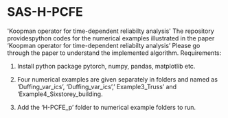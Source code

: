# SAS-H-PCFE
'Koopman operator for time-dependent reliabilty analysis'
The repository providespython codes for the numerical examples illustrated in the paper ‘Koopman operator for time-dependent reliabilty analysis’
Please go through the paper to understand the implemented algorithm.
Requirements:

1. Install python package pytorch, numpy, pandas, matplotlib etc.

2. Four numerical examples are given separately in folders and named as
   ‘Duffing_var_ics’, ‘Duffing_var_ics’,’ Example3_Truss’ and ‘Example4_Sixstorey_building.

3. Add the ‘H-PCFE_p’ folder to numerical example folders to run.
